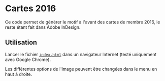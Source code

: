 # Cartes 2016

Ce code permet de générer le motif à l'avant des cartes de membre
2016, le reste étant fait dans Adobe InDesign.

## Utilisation

Lancer le fichier [`index.html`](index.html) dans un navigateur
Internet (testé uniquement avec Google Chrome).

Les différentes options de l'image peuvent être changées dans le
menu en haut à droite.
